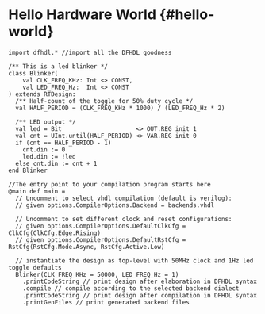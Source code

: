 # Hello Hardware World {#hello-world}

<style>
div.scastie {
	font-size: small;
}	
</style>
```scastie
import dfhdl.* //import all the DFHDL goodness

/** This is a led blinker */
class Blinker(
    val CLK_FREQ_KHz: Int <> CONST,
    val LED_FREQ_Hz:  Int <> CONST
) extends RTDesign:
  /** Half-count of the toggle for 50% duty cycle */
  val HALF_PERIOD = (CLK_FREQ_KHz * 1000) / (LED_FREQ_Hz * 2)

  /** LED output */
  val led = Bit                     <> OUT.REG init 1
  val cnt = UInt.until(HALF_PERIOD) <> VAR.REG init 0
  if (cnt == HALF_PERIOD - 1)
    cnt.din := 0
    led.din := !led
  else cnt.din := cnt + 1
end Blinker

//The entry point to your compilation program starts here
@main def main =
  // Uncomment to select vhdl compilation (default is verilog):
  // given options.CompilerOptions.Backend = backends.vhdl

  // Uncomment to set different clock and reset configurations:
  // given options.CompilerOptions.DefaultClkCfg = ClkCfg(ClkCfg.Edge.Rising)
  // given options.CompilerOptions.DefaultRstCfg = RstCfg(RstCfg.Mode.Async, RstCfg.Active.Low)

  // instantiate the design as top-level with 50MHz clock and 1Hz led toggle defaults
  Blinker(CLK_FREQ_KHz = 50000, LED_FREQ_Hz = 1)
    .printCodeString // print design after elaboration in DFHDL syntax
    .compile // compile according to the selected backend dialect
    .printCodeString // print design after compilation in DFHDL syntax
    .printGenFiles // print generated backend files
```

<!-- The Scala code in Fig. 1b describes a program that runs the DFiant compiler on an identity function dataflow design, `ID`. Since DFiant is a Scala library some if its compilation process is done statically via the Scala compiler and the rest during the Scala runtime execution. 

!!! summary "Writing a DFiant compilation program – easy as 1-2-3!"

	1. `#!scala import DFiant._` to import all the required namespace fields
	2. `#!scala trait _design_name_ extends DFDesign {}` to define your dataflow design. Populate your design with the required dataflow functionality.
	3. `#!scala object _program_name_ extends DFApp.VHDLCompiler[_design_name_]` to create your compilation program entry point. -->


